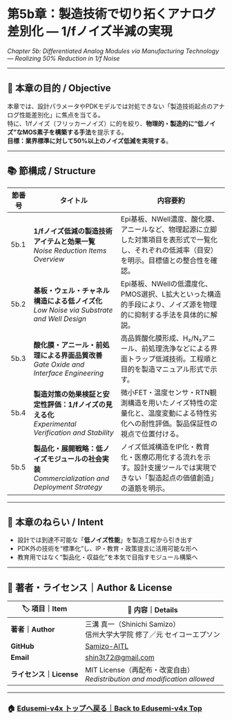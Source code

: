 # 第5b章：製造技術で切り拓くアナログ差別化 — 1/fノイズ半減の実現  
*Chapter 5b: Differentiated Analog Modules via Manufacturing Technology — Realizing 50% Reduction in 1/f Noise*

---

## 🎯 本章の目的 / Objective

本章では、設計パラメータやPDKモデルでは対処できない「製造技術起点のアナログ性能差別化」に焦点を当てる。  
特に、1/fノイズ（フリッカーノイズ）に的を絞り、**物理的・製造的に“低ノイズ”なMOS素子を構築する手法**を提示する。  
**目標：業界標準に対して50%以上のノイズ低減を実現する**。

---

## 📚 節構成 / Structure

| 節番号 | タイトル | 内容要約 |
|--------|----------|----------|
| 5b.1 | **1/fノイズ低減の製造技術アイテムと効果一覧**<br>*Noise Reduction Items Overview* | Epi基板、NWell濃度、酸化膜、アニールなど、物理起源に立脚した対策項目を表形式で一覧化し、それぞれの低減率（目安）を明示。目標値との整合性を確認。 |
| 5b.2 | **基板・ウェル・チャネル構造による低ノイズ化**<br>*Low Noise via Substrate and Well Design* | Epi基板、NWellの低濃度化、PMOS選択、L拡大といった構造的手段により、ノイズ源を物理的に抑制する手法を具体的に解説。 |
| 5b.3 | **酸化膜・アニール・前処理による界面品質改善**<br>*Gate Oxide and Interface Engineering* | 高品質酸化膜形成、H₂/N₂アニール、前処理洗浄などによる界面トラップ低減技術。工程順と目的を製造マニュアル形式で示す。 |
| 5b.4 | **製造対策の効果検証と安定性評価：1/fノイズの見える化**<br>*Experimental Verification and Stability* | 微小FET・温度センサ・RTN観測構造を用いたノイズ特性の定量化と、温度変動による特性劣化への耐性評価。製品保証性の視点で位置付ける。 |
| 5b.5 | **製品化・展開戦略：低ノイズモジュールの社会実装**<br>*Commercialization and Deployment Strategy* | ノイズ低減構造をIP化・教育化・医療応用化する流れを示す。設計支援ツールでは実現できない「製造起点の価値創造」の道筋を明示。 |

---

## 🔁 本章のねらい / Intent

- 設計では到達不可能な「**低ノイズ性能**」を製造工程から引き出す
- PDK外の技術を“標準化”し、IP・教育・政策提言に活用可能な形へ
- 教育用ではなく“製品化・収益化”を本気で目指すモジュール構築へ

---

## 👤 著者・ライセンス｜Author & License

| 🏷️ 項目｜Item | 📝 内容｜Details |
|----------------|----------------------------------------------|
| **著者｜Author** | 三溝 真一（Shinichi Samizo）<br>信州大学大学院 修了／元 セイコーエプソン |
| **GitHub** | [Samizo-AITL](https://github.com/Samizo-AITL) |
| **Email** | [shin3t72@gmail.com](mailto:shin3t72@gmail.com) |
| **ライセンス｜License** | MIT License（再配布・改変自由）<br>*Redistribution and modification allowed* |

---

### 🏠 [Edusemi-v4x トップへ戻る｜Back to Edusemi-v4x Top](../README.md)

